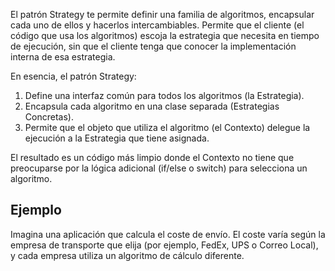 El patrón Strategy te permite definir una familia de algoritmos, encapsular cada uno de ellos y hacerlos intercambiables.
Permite que el cliente (el código que usa los algoritmos) escoja la estrategia que necesita en tiempo de ejecución, sin que el cliente tenga que conocer la implementación interna de esa estrategia.

En esencia, el patrón Strategy:

1. Define una interfaz común para todos los algoritmos (la Estrategia).
2. Encapsula cada algoritmo en una clase separada (Estrategias Concretas).
3. Permite que el objeto que utiliza el algoritmo (el Contexto) delegue la ejecución a la Estrategia que tiene asignada.

El resultado es un código más limpio donde el Contexto no tiene que preocuparse por la lógica adicional (if/else o switch) para selecciona un algoritmo.

## Ejemplo

Imagina una aplicación que calcula el coste de envío. El coste varía según la empresa de transporte que elija (por ejemplo, FedEx, UPS o Correo Local), y cada empresa utiliza un algoritmo de cálculo diferente.
